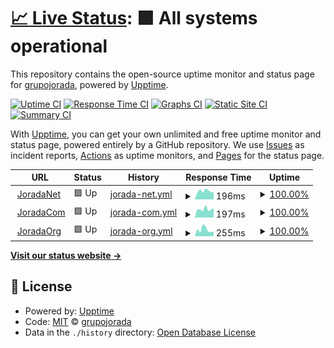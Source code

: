 # [📈 Live Status](https://grupojorada.github.io/upptimejn): <!--live status--> **🟩 All systems operational**

This repository contains the open-source uptime monitor and status page for [grupojorada](https://grupojorada.github.io/upptimejn), powered by [Upptime](https://github.com/upptime/upptime).

[![Uptime CI](https://github.com/grupojorada/upptimejn/workflows/Uptime%20CI/badge.svg)](https://github.com/grupojorada/upptimejn/actions?query=workflow%3A%22Uptime+CI%22)
[![Response Time CI](https://github.com/grupojorada/upptimejn/workflows/Response%20Time%20CI/badge.svg)](https://github.com/grupojorada/upptimejn/actions?query=workflow%3A%22Response+Time+CI%22)
[![Graphs CI](https://github.com/grupojorada/upptimejn/workflows/Graphs%20CI/badge.svg)](https://github.com/grupojorada/upptimejn/actions?query=workflow%3A%22Graphs+CI%22)
[![Static Site CI](https://github.com/grupojorada/upptimejn/workflows/Static%20Site%20CI/badge.svg)](https://github.com/grupojorada/upptimejn/actions?query=workflow%3A%22Static+Site+CI%22)
[![Summary CI](https://github.com/grupojorada/upptimejn/workflows/Summary%20CI/badge.svg)](https://github.com/grupojorada/upptimejn/actions?query=workflow%3A%22Summary+CI%22)

With [Upptime](https://upptime.js.org), you can get your own unlimited and free uptime monitor and status page, powered entirely by a GitHub repository. We use [Issues](https://github.com/grupojorada/upptimejn/issues) as incident reports, [Actions](https://github.com/grupojorada/upptimejn/actions) as uptime monitors, and [Pages](https://grupojorada.github.io/upptimejn) for the status page.

<!--start: status pages-->
<!-- This summary is generated by Upptime (https://github.com/upptime/upptime) -->
<!-- Do not edit this manually, your changes will be overwritten -->
<!-- prettier-ignore -->
| URL | Status | History | Response Time | Uptime |
| --- | ------ | ------- | ------------- | ------ |
| <img alt="" src="https://favicons.githubusercontent.com/jorada.net" height="13"> [JoradaNet](https://jorada.net) | 🟩 Up | [jorada-net.yml](https://github.com/grupojorada/upptimejn/commits/HEAD/history/jorada-net.yml) | <details><summary><img alt="Response time graph" src="./graphs/jorada-net/response-time-week.png" height="20"> 196ms</summary><br><a href="https://grupojorada.github.io/upptimejn/history/jorada-net"><img alt="Response time 209" src="https://img.shields.io/endpoint?url=https%3A%2F%2Fraw.githubusercontent.com%2Fgrupojorada%2Fupptimejn%2FHEAD%2Fapi%2Fjorada-net%2Fresponse-time.json"></a><br><a href="https://grupojorada.github.io/upptimejn/history/jorada-net"><img alt="24-hour response time 175" src="https://img.shields.io/endpoint?url=https%3A%2F%2Fraw.githubusercontent.com%2Fgrupojorada%2Fupptimejn%2FHEAD%2Fapi%2Fjorada-net%2Fresponse-time-day.json"></a><br><a href="https://grupojorada.github.io/upptimejn/history/jorada-net"><img alt="7-day response time 196" src="https://img.shields.io/endpoint?url=https%3A%2F%2Fraw.githubusercontent.com%2Fgrupojorada%2Fupptimejn%2FHEAD%2Fapi%2Fjorada-net%2Fresponse-time-week.json"></a><br><a href="https://grupojorada.github.io/upptimejn/history/jorada-net"><img alt="30-day response time 220" src="https://img.shields.io/endpoint?url=https%3A%2F%2Fraw.githubusercontent.com%2Fgrupojorada%2Fupptimejn%2FHEAD%2Fapi%2Fjorada-net%2Fresponse-time-month.json"></a><br><a href="https://grupojorada.github.io/upptimejn/history/jorada-net"><img alt="1-year response time 211" src="https://img.shields.io/endpoint?url=https%3A%2F%2Fraw.githubusercontent.com%2Fgrupojorada%2Fupptimejn%2FHEAD%2Fapi%2Fjorada-net%2Fresponse-time-year.json"></a></details> | <details><summary><a href="https://grupojorada.github.io/upptimejn/history/jorada-net">100.00%</a></summary><a href="https://grupojorada.github.io/upptimejn/history/jorada-net"><img alt="All-time uptime 99.93%" src="https://img.shields.io/endpoint?url=https%3A%2F%2Fraw.githubusercontent.com%2Fgrupojorada%2Fupptimejn%2FHEAD%2Fapi%2Fjorada-net%2Fuptime.json"></a><br><a href="https://grupojorada.github.io/upptimejn/history/jorada-net"><img alt="24-hour uptime 100.00%" src="https://img.shields.io/endpoint?url=https%3A%2F%2Fraw.githubusercontent.com%2Fgrupojorada%2Fupptimejn%2FHEAD%2Fapi%2Fjorada-net%2Fuptime-day.json"></a><br><a href="https://grupojorada.github.io/upptimejn/history/jorada-net"><img alt="7-day uptime 100.00%" src="https://img.shields.io/endpoint?url=https%3A%2F%2Fraw.githubusercontent.com%2Fgrupojorada%2Fupptimejn%2FHEAD%2Fapi%2Fjorada-net%2Fuptime-week.json"></a><br><a href="https://grupojorada.github.io/upptimejn/history/jorada-net"><img alt="30-day uptime 100.00%" src="https://img.shields.io/endpoint?url=https%3A%2F%2Fraw.githubusercontent.com%2Fgrupojorada%2Fupptimejn%2FHEAD%2Fapi%2Fjorada-net%2Fuptime-month.json"></a><br><a href="https://grupojorada.github.io/upptimejn/history/jorada-net"><img alt="1-year uptime 99.93%" src="https://img.shields.io/endpoint?url=https%3A%2F%2Fraw.githubusercontent.com%2Fgrupojorada%2Fupptimejn%2FHEAD%2Fapi%2Fjorada-net%2Fuptime-year.json"></a></details>
| <img alt="" src="https://favicons.githubusercontent.com/jorada.com" height="13"> [JoradaCom](https://jorada.com) | 🟩 Up | [jorada-com.yml](https://github.com/grupojorada/upptimejn/commits/HEAD/history/jorada-com.yml) | <details><summary><img alt="Response time graph" src="./graphs/jorada-com/response-time-week.png" height="20"> 197ms</summary><br><a href="https://grupojorada.github.io/upptimejn/history/jorada-com"><img alt="Response time 211" src="https://img.shields.io/endpoint?url=https%3A%2F%2Fraw.githubusercontent.com%2Fgrupojorada%2Fupptimejn%2FHEAD%2Fapi%2Fjorada-com%2Fresponse-time.json"></a><br><a href="https://grupojorada.github.io/upptimejn/history/jorada-com"><img alt="24-hour response time 225" src="https://img.shields.io/endpoint?url=https%3A%2F%2Fraw.githubusercontent.com%2Fgrupojorada%2Fupptimejn%2FHEAD%2Fapi%2Fjorada-com%2Fresponse-time-day.json"></a><br><a href="https://grupojorada.github.io/upptimejn/history/jorada-com"><img alt="7-day response time 197" src="https://img.shields.io/endpoint?url=https%3A%2F%2Fraw.githubusercontent.com%2Fgrupojorada%2Fupptimejn%2FHEAD%2Fapi%2Fjorada-com%2Fresponse-time-week.json"></a><br><a href="https://grupojorada.github.io/upptimejn/history/jorada-com"><img alt="30-day response time 218" src="https://img.shields.io/endpoint?url=https%3A%2F%2Fraw.githubusercontent.com%2Fgrupojorada%2Fupptimejn%2FHEAD%2Fapi%2Fjorada-com%2Fresponse-time-month.json"></a><br><a href="https://grupojorada.github.io/upptimejn/history/jorada-com"><img alt="1-year response time 213" src="https://img.shields.io/endpoint?url=https%3A%2F%2Fraw.githubusercontent.com%2Fgrupojorada%2Fupptimejn%2FHEAD%2Fapi%2Fjorada-com%2Fresponse-time-year.json"></a></details> | <details><summary><a href="https://grupojorada.github.io/upptimejn/history/jorada-com">100.00%</a></summary><a href="https://grupojorada.github.io/upptimejn/history/jorada-com"><img alt="All-time uptime 99.93%" src="https://img.shields.io/endpoint?url=https%3A%2F%2Fraw.githubusercontent.com%2Fgrupojorada%2Fupptimejn%2FHEAD%2Fapi%2Fjorada-com%2Fuptime.json"></a><br><a href="https://grupojorada.github.io/upptimejn/history/jorada-com"><img alt="24-hour uptime 100.00%" src="https://img.shields.io/endpoint?url=https%3A%2F%2Fraw.githubusercontent.com%2Fgrupojorada%2Fupptimejn%2FHEAD%2Fapi%2Fjorada-com%2Fuptime-day.json"></a><br><a href="https://grupojorada.github.io/upptimejn/history/jorada-com"><img alt="7-day uptime 100.00%" src="https://img.shields.io/endpoint?url=https%3A%2F%2Fraw.githubusercontent.com%2Fgrupojorada%2Fupptimejn%2FHEAD%2Fapi%2Fjorada-com%2Fuptime-week.json"></a><br><a href="https://grupojorada.github.io/upptimejn/history/jorada-com"><img alt="30-day uptime 100.00%" src="https://img.shields.io/endpoint?url=https%3A%2F%2Fraw.githubusercontent.com%2Fgrupojorada%2Fupptimejn%2FHEAD%2Fapi%2Fjorada-com%2Fuptime-month.json"></a><br><a href="https://grupojorada.github.io/upptimejn/history/jorada-com"><img alt="1-year uptime 99.93%" src="https://img.shields.io/endpoint?url=https%3A%2F%2Fraw.githubusercontent.com%2Fgrupojorada%2Fupptimejn%2FHEAD%2Fapi%2Fjorada-com%2Fuptime-year.json"></a></details>
| <img alt="" src="https://favicons.githubusercontent.com/jorada.org" height="13"> [JoradaOrg](https://jorada.org) | 🟩 Up | [jorada-org.yml](https://github.com/grupojorada/upptimejn/commits/HEAD/history/jorada-org.yml) | <details><summary><img alt="Response time graph" src="./graphs/jorada-org/response-time-week.png" height="20"> 255ms</summary><br><a href="https://grupojorada.github.io/upptimejn/history/jorada-org"><img alt="Response time 285" src="https://img.shields.io/endpoint?url=https%3A%2F%2Fraw.githubusercontent.com%2Fgrupojorada%2Fupptimejn%2FHEAD%2Fapi%2Fjorada-org%2Fresponse-time.json"></a><br><a href="https://grupojorada.github.io/upptimejn/history/jorada-org"><img alt="24-hour response time 182" src="https://img.shields.io/endpoint?url=https%3A%2F%2Fraw.githubusercontent.com%2Fgrupojorada%2Fupptimejn%2FHEAD%2Fapi%2Fjorada-org%2Fresponse-time-day.json"></a><br><a href="https://grupojorada.github.io/upptimejn/history/jorada-org"><img alt="7-day response time 255" src="https://img.shields.io/endpoint?url=https%3A%2F%2Fraw.githubusercontent.com%2Fgrupojorada%2Fupptimejn%2FHEAD%2Fapi%2Fjorada-org%2Fresponse-time-week.json"></a><br><a href="https://grupojorada.github.io/upptimejn/history/jorada-org"><img alt="30-day response time 292" src="https://img.shields.io/endpoint?url=https%3A%2F%2Fraw.githubusercontent.com%2Fgrupojorada%2Fupptimejn%2FHEAD%2Fapi%2Fjorada-org%2Fresponse-time-month.json"></a><br><a href="https://grupojorada.github.io/upptimejn/history/jorada-org"><img alt="1-year response time 291" src="https://img.shields.io/endpoint?url=https%3A%2F%2Fraw.githubusercontent.com%2Fgrupojorada%2Fupptimejn%2FHEAD%2Fapi%2Fjorada-org%2Fresponse-time-year.json"></a></details> | <details><summary><a href="https://grupojorada.github.io/upptimejn/history/jorada-org">100.00%</a></summary><a href="https://grupojorada.github.io/upptimejn/history/jorada-org"><img alt="All-time uptime 99.93%" src="https://img.shields.io/endpoint?url=https%3A%2F%2Fraw.githubusercontent.com%2Fgrupojorada%2Fupptimejn%2FHEAD%2Fapi%2Fjorada-org%2Fuptime.json"></a><br><a href="https://grupojorada.github.io/upptimejn/history/jorada-org"><img alt="24-hour uptime 100.00%" src="https://img.shields.io/endpoint?url=https%3A%2F%2Fraw.githubusercontent.com%2Fgrupojorada%2Fupptimejn%2FHEAD%2Fapi%2Fjorada-org%2Fuptime-day.json"></a><br><a href="https://grupojorada.github.io/upptimejn/history/jorada-org"><img alt="7-day uptime 100.00%" src="https://img.shields.io/endpoint?url=https%3A%2F%2Fraw.githubusercontent.com%2Fgrupojorada%2Fupptimejn%2FHEAD%2Fapi%2Fjorada-org%2Fuptime-week.json"></a><br><a href="https://grupojorada.github.io/upptimejn/history/jorada-org"><img alt="30-day uptime 100.00%" src="https://img.shields.io/endpoint?url=https%3A%2F%2Fraw.githubusercontent.com%2Fgrupojorada%2Fupptimejn%2FHEAD%2Fapi%2Fjorada-org%2Fuptime-month.json"></a><br><a href="https://grupojorada.github.io/upptimejn/history/jorada-org"><img alt="1-year uptime 99.93%" src="https://img.shields.io/endpoint?url=https%3A%2F%2Fraw.githubusercontent.com%2Fgrupojorada%2Fupptimejn%2FHEAD%2Fapi%2Fjorada-org%2Fuptime-year.json"></a></details>

<!--end: status pages-->

[**Visit our status website →**](https://grupojorada.github.io/upptimejn)

## 📄 License

- Powered by: [Upptime](https://github.com/upptime/upptime)
- Code: [MIT](./LICENSE) © [grupojorada](https://grupojorada.github.io/upptimejn)
- Data in the `./history` directory: [Open Database License](https://opendatacommons.org/licenses/odbl/1-0/)
